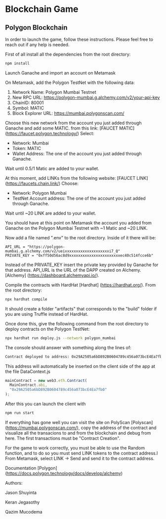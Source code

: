 # Blockchain Game

## Polygon Blockchain

In order to launch the game, follow these instructions. Please feel free to reach out if any help is needed.

First of all install all the dependencies from the root directory:

```bash
npm install
```

Launch Ganache and import an account on Metamask

On Metamask, add the Polygon TestNet with the following data:

1. Network Name: Polygon Mumbai Testnet
2. New RPC URL: https://polygon-mumbai.g.alchemy.com/v2/your-api-key
3. ChainID: 80001
4. Symbol: MATIC
5. Block Explorer URL: https://mumbai.polygonscan.com/

Choose this new network from the account you just added through Ganache and add some MATIC.
from this link: [FAUCET MATIC] (https://faucet.polygon.technology/)
Select:

- Network: Mumbai
- Token: MATIC
- Wallet Address: The one of the account you just added through Ganache.

Wait until 0.5/1 Matic are added to your wallet.

At this moment, add LINKs from the following website: [FAUCET LINK] (https://faucets.chain.link/)
Choose:

- Network: Polygon Mumbai
- TestNet Account address:  The one of the account you just added through Ganache.

Wait until ~20 LINK are added to your wallet.

You should have at this point on Metamask the account you added from Ganache on the Polygon Mumbai Testnet with ~1 Matic and ~20 LINK.

Now add a file named ".env" to the root directory.
Inside of it there will be:

```
API_URL = "https://polygon-mumbai.g.alchemy.com/v2/ueixxxxxxxxxxxxxxxxxxxxi7_Q"
PRIVATE_KEY = "0xff50d56ac8d9xxxxxxxxxxxxxxxxxxxxxxxec40c514fcce6b"
```

Instead of the PRIVATE_KEY insert the private key provided by Ganache for that address.
API_URL is the URL of the DAPP created on Alchemy.
[Alchemy] (https://dashboard.alchemyapi.io/).

Compile the contracts with HardHat [Hardhat] (https://hardhat.org/).
From the root directory:

```bash
npx hardhat compile
```
It should create a folder "artifacts" that corresponds to the "build" folder if you are using Truffle instead of HardHat.

Once done this, give the following command from the root directory to deploy contracts on the Polygon TestNet:

```bash
npx hardhat run deploy.js --network polygon_mumbai
```

The console should answer with something along the lines of:

```bash
Contract deployed to address: 0x29A2505a6bD892B0604789c456a073bcE4Ea7fb0
```

This address will automatically be inserted on the client side of the app at the file DataContext.js

```javascript
mainContract = new web3.eth.Contract(
  MainContract.abi,
  "0x29A2505a6bD892B0604789c456a073bcE4Ea7fb0"
);
```

After this you can launch the client with 

```bash
npm run start
```
If everything has gone well you can visit the site on PolyScan [Polyscan] (https://mumbai.polygonscan.com/),
copy the address of the contract and visualize all the transacions to and from the blockchain and debug from here.
The first transactions must be "Contract Creation".

For the game to work correctly, you must be able to use the Random function, and to do so you must send LINK tokens to the contract address.l
From Metamask, select LINK -> Send and send it to the contract address. 

Documentation
[Polygon] (https://docs.polygon.technology/docs/develop/alchemy)

Authors:

Jason Shuyinta


Keran Jegasothy


Qazim Mucodema
